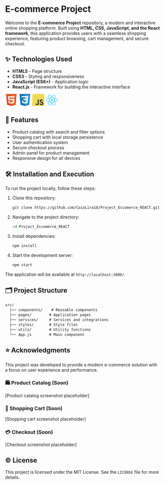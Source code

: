# E-commerce Project
Welcome to the **E-commerce Project** repository, a modern and interactive online shopping platform. Built using **HTML, CSS, JavaScript, and the React framework**, this application provides users with a seamless shopping experience, featuring product browsing, cart management, and secure checkout.

## ✨ Technologies Used
- **HTML5** - Page structure
- **CSS3** - Styling and responsiveness
- **JavaScript (ES6+)** - Application logic
- **React.js** - Framework for building the interactive interface

<img src="https://raw.githubusercontent.com/devicons/devicon/master/icons/html5/html5-original.svg" alt="HTML5" width="40" height="40"/> <img src="https://raw.githubusercontent.com/devicons/devicon/master/icons/css3/css3-original.svg" alt="CSS3" width="40" height="40"/> <img src="https://raw.githubusercontent.com/devicons/devicon/master/icons/javascript/javascript-original.svg" alt="JavaScript" width="40" height="40"/> <img src="https://raw.githubusercontent.com/devicons/devicon/master/icons/react/react-original.svg" alt="React" width="40" height="40"/>

## 🔧 Features
- Product catalog with search and filter options
- Shopping cart with local storage persistence
- User authentication system
- Secure checkout process
- Admin panel for product management
- Responsive design for all devices

## 🛠 Installation and Execution
To run the project locally, follow these steps:

1. Clone this repository:
   ```sh
   git clone https://github.com/CaioLira18/Project_Eccomerce_REACT.git
   ```
2. Navigate to the project directory:
   ```sh
   cd Project_Eccomerce_REACT
   ```
3. Install dependencies:
   ```sh
   npm install
   ```
4. Start the development server:
   ```sh
   npm start
   ```
The application will be available at `http://localhost:3000/`.

## 🗂️ Project Structure
```
src/
  ├── components/    # Reusable components
  ├── pages/        # Application pages
  ├── services/     # Services and integrations
  ├── styles/       # Style files
  ├── utils/        # Utility functions
  └── App.js        # Main component
```

## ⭐ Acknowledgments
This project was developed to provide a modern e-commerce solution with a focus on user experience and performance.

### 🛍️ Product Catalog  (Soon)
[Product catalog screenshot placeholder]

### 🛒 Shopping Cart  (Soon)
[Shopping cart screenshot placeholder]

### 💳 Checkout  (Soon)
[Checkout screenshot placeholder]

## © License
This project is licensed under the MIT License. See the `LICENSE` file for more details.





